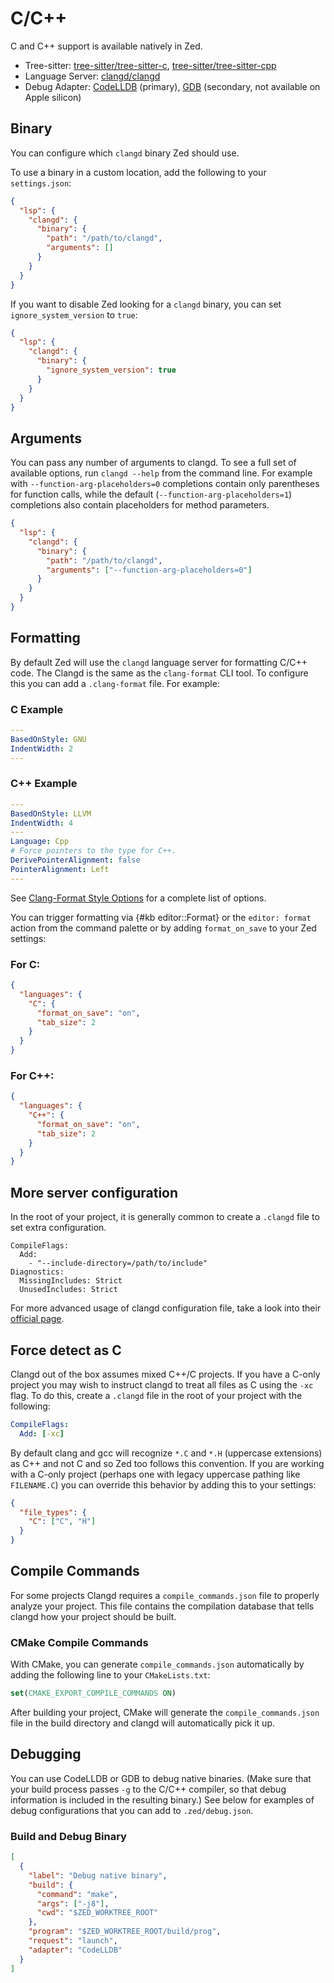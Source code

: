 # C/C++

C and C++ support is available natively in Zed.

- Tree-sitter: [tree-sitter/tree-sitter-c](https://github.com/tree-sitter/tree-sitter-c), [tree-sitter/tree-sitter-cpp](https://github.com/tree-sitter/tree-sitter-cpp)
- Language Server: [clangd/clangd](https://github.com/clangd/clangd)
- Debug Adapter: [CodeLLDB](https://github.com/vadimcn) (primary), [GDB](https://sourceware.org/gdb/) (secondary, not available on Apple silicon)

## Binary

You can configure which `clangd` binary Zed should use.

To use a binary in a custom location, add the following to your `settings.json`:

```json
{
  "lsp": {
    "clangd": {
      "binary": {
        "path": "/path/to/clangd",
        "arguments": []
      }
    }
  }
}
```

If you want to disable Zed looking for a `clangd` binary, you can set `ignore_system_version` to `true`:

```json
{
  "lsp": {
    "clangd": {
      "binary": {
        "ignore_system_version": true
      }
    }
  }
}
```

## Arguments

You can pass any number of arguments to clangd. To see a full set of available options, run `clangd --help` from the command line. For example with `--function-arg-placeholders=0` completions contain only parentheses for function calls, while the default (`--function-arg-placeholders=1`) completions also contain placeholders for method parameters.

```json
{
  "lsp": {
    "clangd": {
      "binary": {
        "path": "/path/to/clangd",
        "arguments": ["--function-arg-placeholders=0"]
      }
    }
  }
}
```

## Formatting

By default Zed will use the `clangd` language server for formatting C/C++ code. The Clangd is the same as the `clang-format` CLI tool. To configure this you can add a `.clang-format` file. For example:

### C Example

```yaml
---
BasedOnStyle: GNU
IndentWidth: 2
---
```

### C++ Example

```yaml
---
BasedOnStyle: LLVM
IndentWidth: 4
---
Language: Cpp
# Force pointers to the type for C++.
DerivePointerAlignment: false
PointerAlignment: Left
---
```

See [Clang-Format Style Options](https://clang.llvm.org/docs/ClangFormatStyleOptions.html) for a complete list of options.

You can trigger formatting via {#kb editor::Format} or the `editor: format` action from the command palette or by adding `format_on_save` to your Zed settings:

### For C:
```json
{
  "languages": {
    "C": {
      "format_on_save": "on",
      "tab_size": 2
    }
  }
}
```

### For C++:
```json
{
  "languages": {
    "C++": {
      "format_on_save": "on",
      "tab_size": 2
    }
  }
}
```

## More server configuration

In the root of your project, it is generally common to create a `.clangd` file to set extra configuration.

```text
CompileFlags:
  Add:
    - "--include-directory=/path/to/include"
Diagnostics:
  MissingIncludes: Strict
  UnusedIncludes: Strict
```

For more advanced usage of clangd configuration file, take a look into their [official page](https://clangd.llvm.org/config.html).


## Force detect as C

Clangd out of the box assumes mixed C++/C projects. If you have a C-only project you may wish to instruct clangd to treat all files as C using the `-xc` flag. To do this, create a `.clangd` file in the root of your project with the following:

```yaml
CompileFlags:
  Add: [-xc]
```

By default clang and gcc will recognize `*.C` and `*.H` (uppercase extensions) as C++ and not C and so Zed too follows this convention. If you are working with a C-only project (perhaps one with legacy uppercase pathing like `FILENAME.C`) you can override this behavior by adding this to your settings:

```json
{
  "file_types": {
    "C": ["C", "H"]
  }
}
```

## Compile Commands

For some projects Clangd requires a `compile_commands.json` file to properly analyze your project. This file contains the compilation database that tells clangd how your project should be built.

### CMake Compile Commands

With CMake, you can generate `compile_commands.json` automatically by adding the following line to your `CMakeLists.txt`:

```cmake
set(CMAKE_EXPORT_COMPILE_COMMANDS ON)
```

After building your project, CMake will generate the `compile_commands.json` file in the build directory and clangd will automatically pick it up.

## Debugging

You can use CodeLLDB or GDB to debug native binaries. (Make sure that your build process passes `-g` to the C/C++ compiler, so that debug information is included in the resulting binary.) See below for examples of debug configurations that you can add to `.zed/debug.json`.

### Build and Debug Binary

```json
[
  {
    "label": "Debug native binary",
    "build": {
      "command": "make",
      "args": ["-j8"],
      "cwd": "$ZED_WORKTREE_ROOT"
    },
    "program": "$ZED_WORKTREE_ROOT/build/prog",
    "request": "launch",
    "adapter": "CodeLLDB"
  }
]
```
